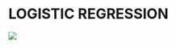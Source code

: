 <h1> LOGISTIC REGRESSION  </h1>
<img src="https://miro.medium.com/v2/resize:fit:1400/1*XRCJt-5yNXDfzrVbEbh4DA.gif">
